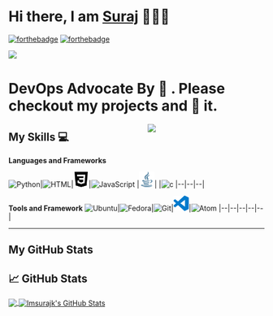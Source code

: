 <h1>Hi there, I am <a href="https://imsurajkr.github.io" target="_blank">Suraj</a> 🙋🏽‍♂️</h1> 

[![forthebadge](https://forthebadge.com/images/badges/built-with-love.svg)](https://forthebadge.com)
[![forthebadge](https://forthebadge.com/images/badges/uses-badges.svg)](https://forthebadge.com)

![](https://visitor-badge.glitch.me/badge?page_id=imsurajkr) 


<h1>DevOps Advocate By 🖤 . Please checkout my projects and 🌟 it.</h1>


<img align='right' src="https://media.giphy.com/media/M9gbBd9nbDrOTu1Mqx/giphy.gif" width="230">

 ## My Skills :computer:

**Languages and Frameworks**
 
 <img alt="Python" width="30px" src="https://raw.githubusercontent.com/simple-icons/simple-icons/develop/icons/python.svg"/>|<img alt="HTML" width="30px" src="https://raw.githubusercontent.com/simple-icons/simple-icons/develop/icons/html5.svg"/>|<img alt="CSS" width="30px" src="https://raw.githubusercontent.com/simple-icons/simple-icons/develop/icons/css3.svg"/>|<img alt="JavaScript" width="30px" src="https://raw.githubusercontent.com/simple-icons/simple-icons/develop/icons/javascript.svg"/>
 |<img alt="Java" width="30px" src="https://raw.githubusercontent.com/simple-icons/simple-icons/develop/icons/java.svg"/>|
 |<img alt="c" width="30px" src="https://raw.githubusercontent.com/simple-icons/simple-icons/develop/icons/c.svg"/>
 |--|--|--|

 
 **Tools and Framework**
 <img alt="Ubuntu" width="30px" src="https://raw.githubusercontent.com/simple-icons/simple-icons/develop/icons/ubuntu.svg"/>|<img alt="Fedora" width="30px" src="https://raw.githubusercontent.com/simple-icons/simple-icons/develop/icons/linux.svg"/>|<img alt="Git" width="30px" src="https://raw.githubusercontent.com/simple-icons/simple-icons/develop/icons/git.svg"/>|<img alt="VSCode" width="30px" src="https://raw.githubusercontent.com/simple-icons/simple-icons/develop/icons/visualstudiocode.svg"/>|<img alt="Atom" width="30px" src="https://raw.githubusercontent.com/simple-icons/simple-icons/develop/icons/atom.svg"/>
 |--|--|--|--|--|

---
## **My GitHub Stats**

## &#x1f4c8; GitHub Stats

<a href="https://github.com/Imsurajkr/Imsurajkr">
  <img align="center" src="https://github-readme-stats.vercel.app/api/top-langs/?username=Imsurajkr&hide=java,html&title_color=ffffff&text_color=c9cacc&icon_color=2bbc8a&bg_color=1d1f21" />
</a>
<a href="https://github.com/Imsurajkr/Imsurajkr">
  <img align="center" src="https://github-readme-stats.vercel.app/api?username=Imsurajkr&show_icons=true&line_height=27&count_private=true&title_color=ffffff&text_color=c9cacc&icon_color=2bbc8a&bg_color=1d1f21" alt="Imsurajk's GitHub Stats" />
</a>

<!-- <a href="https://github.com/Imsurajkr/Firsttimeronly">
  <img align="center" src="https://github-readme-stats.vercel.app/api/pin/?username=Imsurajkr&repo=firsttimeronly&title_color=ffffff&text_color=c9cacc&icon_color=2bbc8a&bg_color=1d1f21" />
</a> -->
